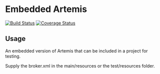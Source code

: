 # Embedded Artemis

[![Build Status](https://travis-ci.org/CJSCommonPlatform/embedded-artemis.svg?branch=master)](https://travis-ci.org/CJSCommonPlatform/embedded-artemis) [![Coverage Status](https://coveralls.io/repos/github/CJSCommonPlatform/embedded-artemis/badge.svg?branch=master)](https://coveralls.io/github/CJSCommonPlatform/embedded-artemis?branch=master)

## Usage

An embedded version of Artemis that can be included in a project for testing. 

Supply the broker.xml in the main/resources or the test/resources folder.
